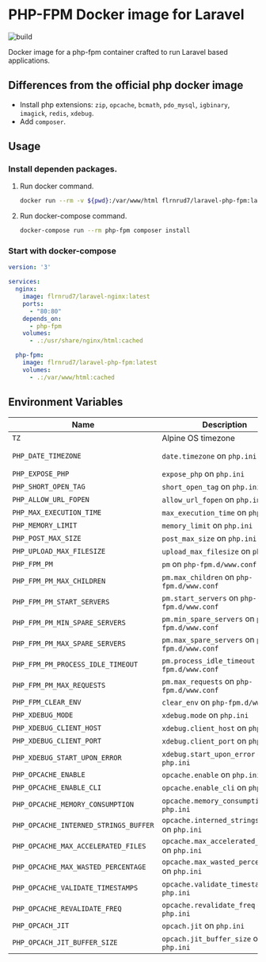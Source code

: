 # PHP-FPM Docker image for Laravel

![build](https://github.com/bl4ck-bird/docker-laravel-php-fpm/workflows/build/badge.svg?branch=master&event=workflow_dispatch)

Docker image for a php-fpm container crafted to run Laravel based applications.

## Differences from the official php docker image

- Install php extensions: `zip`, `opcache`, `bcmath`, `pdo_mysql`, `igbinary`, `imagick`, `redis`, `xdebug`.
- Add `composer`.

## Usage

### Install dependen packages.

1. Run docker command.
    ```bash
    docker run --rm -v ${pwd}:/var/www/html flrnrud7/laravel-php-fpm:latest composer install
    ```
2. Run docker-compose command.
    ```bash
    docker-compose run --rm php-fpm composer install
    ```

### Start with docker-compose

```yml
version: '3'

services:
  nginx:
    image: flrnrud7/laravel-nginx:latest
    ports:
      - "80:80"
    depends_on:
      - php-fpm
    volumes:
      - .:/usr/share/nginx/html:cached

  php-fpm:
    image: flrnrud7/laravel-php-fpm:latest
    volumes:
      - .:/var/www/html:cached
```

## Environment Variables

| Name | Description | Default value |
| ---- | ----------- | ------- |
| `TZ` | Alpine OS timezone | `UTC` |
| `PHP_DATE_TIMEZONE` | `date.timezone` on `php.ini` | `TZ` enviroment variable value |
| `PHP_EXPOSE_PHP` | `expose_php` on `php.ini` | `On` |
| `PHP_SHORT_OPEN_TAG` | `short_open_tag` on `php.ini` | `Off` |
| `PHP_ALLOW_URL_FOPEN` | `allow_url_fopen` on `php.ini` | `Off` |
| `PHP_MAX_EXECUTION_TIME` | `max_execution_time` on `php.ini` | `60` |
| `PHP_MEMORY_LIMIT` | `memory_limit` on `php.ini` | `256M` |
| `PHP_POST_MAX_SIZE` | `post_max_size` on `php.ini` | `100M` |
| `PHP_UPLOAD_MAX_FILESIZE` | `upload_max_filesize` on `php.ini` | `100M` |
| `PHP_FPM_PM` | `pm` on `php-fpm.d/www.conf` | `dynamic` |
| `PHP_FPM_PM_MAX_CHILDREN` | `pm.max_children` on `php-fpm.d/www.conf` | `5` |
| `PHP_FPM_PM_START_SERVERS` | `pm.start_servers` on `php-fpm.d/www.conf` | `2` |
| `PHP_FPM_PM_MIN_SPARE_SERVERS` | `pm.min_spare_servers` on `php-fpm.d/www.conf` | `1` |
| `PHP_FPM_PM_MAX_SPARE_SERVERS` | `pm.max_spare_servers` on `php-fpm.d/www.conf` | `3` |
| `PHP_FPM_PM_PROCESS_IDLE_TIMEOUT` | `pm.process_idle_timeout` on `php-fpm.d/www.conf` | `10s` |
| `PHP_FPM_PM_MAX_REQUESTS` | `pm.max_requests` on `php-fpm.d/www.conf` | `0` |
| `PHP_FPM_CLEAR_ENV` | `clear_env` on `php-fpm.d/www.conf` | `1` |
| `PHP_XDEBUG_MODE` | `xdebug.mode` on `php.ini` | `off` |
| `PHP_XDEBUG_CLIENT_HOST` | `xdebug.client_host` on `php.ini` | `host.docker.internal` |
| `PHP_XDEBUG_CLIENT_PORT` | `xdebug.client_port` on `php.ini` | `9003` |
| `PHP_XDEBUG_START_UPON_ERROR` | `xdebug.start_upon_error` on `php.ini` | `yes` |
| `PHP_OPCACHE_ENABLE` | `opcache.enable` on `php.ini` | `On` |
| `PHP_OPCACHE_ENABLE_CLI` | `opcache.enable_cli` on `php.ini` | `Off` |
| `PHP_OPCACHE_MEMORY_CONSUMPTION` | `opcache.memory_consumption` on `php.ini` | `256` |
| `PHP_OPCACHE_INTERNED_STRINGS_BUFFER` | `opcache.interned_strings_buffer` on `php.ini` | `16` |
| `PHP_OPCACHE_MAX_ACCELERATED_FILES` | `opcache.max_accelerated_files` on `php.ini` | `16229` |
| `PHP_OPCACHE_MAX_WASTED_PERCENTAGE` | `opcache.max_wasted_percentage` on `php.ini` | `10` |
| `PHP_OPCACHE_VALIDATE_TIMESTAMPS` | `opcache.validate_timestamps` on `php.ini` | `On` |
| `PHP_OPCACHE_REVALIDATE_FREQ` | `opcache.revalidate_freq` on `php.ini` | `60` |
| `PHP_OPCACH_JIT` | `opcach.jit` on `php.ini` | `tracing` |
| `PHP_OPCACH_JIT_BUFFER_SIZE` | `opcach.jit_buffer_size` on `php.ini` | `50M` |

